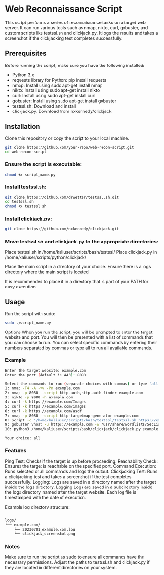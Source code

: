 # Web Reconnaissance Script
This script performs a series of reconnaissance tasks on a target web server. It can run various tools such as nmap, nikto, curl, gobuster, and custom scripts like testssl.sh and clickjack.py. It logs the results and takes a screenshot if the clickjacking test completes successfully.

## Prerequisites
Before running the script, make sure you have the following installed:

- Python 3.x
- requests library for Python: pip install requests
- nmap: Install using sudo apt-get install nmap
- nikto: Install using sudo apt-get install nikto
- curl: Install using sudo apt-get install curl
- gobuster: Install using sudo apt-get install gobuster
- testssl.sh: Download and install
- clickjack.py: Download from nxkennedy/clickjack
  
## Installation
Clone this repository or copy the script to your local machine.

```sh
git clone https://github.com/your-repo/web-recon-script.git
cd web-recon-script
```
### Ensure the script is executable:

```sh
chmod +x script_name.py
```
### Install testssl.sh:

```sh
git clone https://github.com/drwetter/testssl.sh.git
cd testssl.sh
chmod +x testssl.sh
```

### Install clickjack.py:

```sh
git clone https://github.com/nxkennedy/clickjack.git
```

### Move testssl.sh and clickjack.py to the appropriate directories:

Place testssl.sh in /home/kaliuser/scripts/bash/testssl/
Place clickjack.py in /home/kaliuser/scripts/python/clickjack/

Place the main script in a directory of your choice.
Ensure there is a logs directory where the main script is located

It is recommended to place it in a directory that is part of your PATH for easy execution.

## Usage
Run the script with sudo:

```sh
sudo ./script_name.py
```

Options
When you run the script, you will be prompted to enter the target website and port. You will then be presented with a list of commands that you can choose to run. You can select specific commands by entering their numbers separated by commas or type all to run all available commands.

### Example
```bash
Enter the target website: example.com
Enter the port (default is 443): 8080

Select the commands to run (separate choices with commas) or type 'all' to run everything:
1: nmap -T4 -A -vv -Pn example.com
2: nmap -p 8080 --script http-auth,http-auth-finder example.com
3: nikto -p 8080 -h example.com
4: curl -k https://example.com/Images
5: curl -k https://example.com/images
6: curl -k https://example.com/asdf
7: nmap -p 8080 --script http-targetmap-generator example.com
8: script -c '/home/kaliuser/scripts/bash/testssl/testssl.sh https://example.com:8080' -q /dev/null
9: gobuster vhost -u https://example.com -w /usr/share/wordlists/SecLists/Discovery/DNS/subdomains-top1million-5000.txt --proxy http://127.0.0.1:8080 -k
10: python3 /home/kaliuser/scripts/bash/clickjack/clickjack.py example.com

Your choice: all
```

### Features
Ping Test: Checks if the target is up before proceeding.
Reachability Check: Ensures the target is reachable on the specified port.
Command Execution: Runs selected or all commands and logs the output.
Clickjacking Test: Runs a clickjacking test and takes a screenshot if the test completes successfully.
Logging: Logs are saved in a directory named after the target inside the logs directory.
Logging
Logs are saved in a subdirectory inside the logs directory, named after the target website. Each log file is timestamped with the date of execution.

Example log directory structure:

```bash

logs/
└── example.com/
    └── 20230701_example.com.log
    └── clickjack_screenshot.png
```

### Notes
Make sure to run the script as sudo to ensure all commands have the necessary permissions.
Adjust the paths to testssl.sh and clickjack.py if they are located in different directories on your system.
